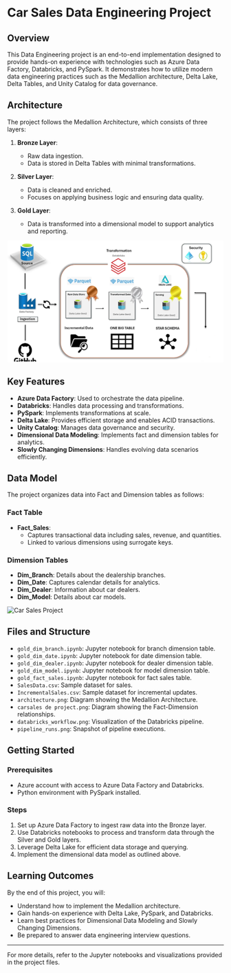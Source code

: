 # Car Sales Data Engineering Project

## Overview
This Data Engineering project is an end-to-end implementation designed to provide hands-on experience with technologies such as Azure Data Factory, Databricks, and PySpark. It demonstrates how to utilize modern data engineering practices such as the Medallion architecture, Delta Lake, Delta Tables, and Unity Catalog for data governance.

## Architecture
The project follows the Medallion Architecture, which consists of three layers:

1. **Bronze Layer**:
   - Raw data ingestion.
   - Data is stored in Delta Tables with minimal transformations.

2. **Silver Layer**:
   - Data is cleaned and enriched.
   - Focuses on applying business logic and ensuring data quality.

3. **Gold Layer**:
   - Data is transformed into a dimensional model to support analytics and reporting.

![Architecture](architecture.png)

## Key Features
- **Azure Data Factory**: Used to orchestrate the data pipeline.
- **Databricks**: Handles data processing and transformations.
- **PySpark**: Implements transformations at scale.
- **Delta Lake**: Provides efficient storage and enables ACID transactions.
- **Unity Catalog**: Manages data governance and security.
- **Dimensional Data Modeling**: Implements fact and dimension tables for analytics.
- **Slowly Changing Dimensions**: Handles evolving data scenarios efficiently.

## Data Model
The project organizes data into Fact and Dimension tables as follows:

### Fact Table
- **Fact_Sales**:
  - Captures transactional data including sales, revenue, and quantities.
  - Linked to various dimensions using surrogate keys.

### Dimension Tables
- **Dim_Branch**: Details about the dealership branches.
- **Dim_Date**: Captures calendar details for analytics.
- **Dim_Dealer**: Information about car dealers.
- **Dim_Model**: Details about car models.

![Car Sales Project](carsalesdeproject.png)

## Files and Structure
- `gold_dim_branch.ipynb`: Jupyter notebook for branch dimension table.
- `gold_dim_date.ipynb`: Jupyter notebook for date dimension table.
- `gold_dim_dealer.ipynb`: Jupyter notebook for dealer dimension table.
- `gold_dim_model.ipynb`: Jupyter notebook for model dimension table.
- `gold_fact_sales.ipynb`: Jupyter notebook for fact sales table.
- `SalesData.csv`: Sample dataset for sales.
- `IncrementalSales.csv`: Sample dataset for incremental updates.
- `architecture.png`: Diagram showing the Medallion Architecture.
- `carsales de project.png`: Diagram showing the Fact-Dimension relationships.
- `databricks_workflow.png`: Visualization of the Databricks pipeline.
- `pipeline_runs.png`: Snapshot of pipeline executions.

## Getting Started
### Prerequisites
- Azure account with access to Azure Data Factory and Databricks.
- Python environment with PySpark installed.

### Steps
1. Set up Azure Data Factory to ingest raw data into the Bronze layer.
2. Use Databricks notebooks to process and transform data through the Silver and Gold layers.
3. Leverage Delta Lake for efficient data storage and querying.
4. Implement the dimensional data model as outlined above.

## Learning Outcomes
By the end of this project, you will:
- Understand how to implement the Medallion architecture.
- Gain hands-on experience with Delta Lake, PySpark, and Databricks.
- Learn best practices for Dimensional Data Modeling and Slowly Changing Dimensions.
- Be prepared to answer data engineering interview questions.

---
For more details, refer to the Jupyter notebooks and visualizations provided in the project files.

